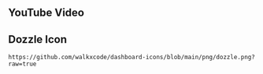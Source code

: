 ## YouTube Video

## Dozzle Icon

```text
https://github.com/walkxcode/dashboard-icons/blob/main/png/dozzle.png?raw=true
```

